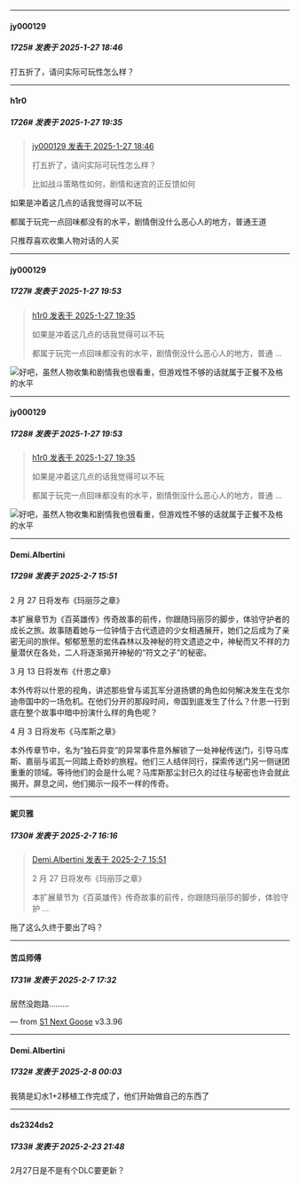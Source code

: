 ﻿
*****

####  jy000129  
##### 1725#       发表于 2025-1-27 18:46

打五折了，请问实际可玩性怎么样？


*****

####  h1r0  
##### 1726#       发表于 2025-1-27 19:35

<blockquote><a href="httphttps://bbs.saraba1st.com/2b/forum.php?mod=redirect&amp;goto=findpost&amp;pid=67289876&amp;ptid=1951168" target="_blank">jy000129 发表于 2025-1-27 18:46</a>

打五折了，请问实际可玩性怎么样？

比如战斗策略性如何，剧情和迷宫的正反馈如何</blockquote>
如果是冲着这几点的话我觉得可以不玩

都属于玩完一点回味都没有的水平，剧情倒没什么恶心人的地方，普通王道

只推荐喜欢收集人物对话的人买


*****

####  jy000129  
##### 1727#       发表于 2025-1-27 19:53

<blockquote><a href="httphttps://bbs.saraba1st.com/2b/forum.php?mod=redirect&amp;goto=findpost&amp;pid=67290201&amp;ptid=1951168" target="_blank">h1r0 发表于 2025-1-27 19:35</a>

如果是冲着这几点的话我觉得可以不玩

都属于玩完一点回味都没有的水平，剧情倒没什么恶心人的地方，普通 ...</blockquote>
<img src="https://static.saraba1st.com/image/smiley/face2017/018.png" referrerpolicy="no-referrer">好吧，虽然人物收集和剧情我也很看重，但游戏性不够的话就属于正餐不及格的水平

*****

####  jy000129  
##### 1728#       发表于 2025-1-27 19:53

<blockquote><a href="httphttps://bbs.saraba1st.com/2b/forum.php?mod=redirect&amp;goto=findpost&amp;pid=67290201&amp;ptid=1951168" target="_blank">h1r0 发表于 2025-1-27 19:35</a>

如果是冲着这几点的话我觉得可以不玩

都属于玩完一点回味都没有的水平，剧情倒没什么恶心人的地方，普通 ...</blockquote>
<img src="https://static.saraba1st.com/image/smiley/face2017/018.png" referrerpolicy="no-referrer">好吧，虽然人物收集和剧情我也很看重，但游戏性不够的话就属于正餐不及格的水平

*****

####  Demi.Albertini  
##### 1729#       发表于 2025-2-7 15:51

2 月 27 日将发布《玛丽莎之章》

本扩展章节为《百英雄传》传奇故事的前传，你跟随玛丽莎的脚步，体验守护者的成长之旅。故事随着她与一位钟情于古代遗迹的少女相遇展开，她们之后成为了亲密无间的旅伴。郁郁葱葱的宏伟森林以及神秘的符文遗迹之中，神秘而又不祥的力量潜伏在各处，二人将逐渐揭开神秘的“符文之子”的秘密。

3 月 13 日将发布《什恩之章》

本外传将以什恩的视角，讲述那些曾与诺瓦军分道扬镳的角色如何解决发生在戈尔迪帝国中的一场危机。在他们分开的那段时间，帝国到底发生了什么？什恩一行到底在整个故事中暗中扮演什么样的角色呢？

4 月 3 日将发布《马库斯之章》

本外传章节中，名为“独石异变”的异常事件意外解锁了一处神秘传送门，引导马库斯、嘉丽与诺瓦一同踏上奇妙的旅程。他们三人结伴同行，探索传送门另一侧谜团重重的领域。等待他们的会是什么呢？马库斯那尘封已久的过往与秘密也许会就此揭开。屏息之间，他们揭示一段不一样的传奇。


*****

####  妮贝雅  
##### 1730#       发表于 2025-2-7 16:16

<blockquote><a href="httphttps://bbs.saraba1st.com/2b/forum.php?mod=redirect&amp;goto=findpost&amp;pid=67368649&amp;ptid=1951168" target="_blank">Demi.Albertini 发表于 2025-2-7 15:51</a>

2 月 27 日将发布《玛丽莎之章》

本扩展章节为《百英雄传》传奇故事的前传，你跟随玛丽莎的脚步，体验守护 ...</blockquote>
拖了这么久终于要出了吗？

*****

####  苦瓜师傅  
##### 1731#       发表于 2025-2-7 17:32

居然没跑路………

— from [S1 Next Goose](https://www.pgyer.com/GcUxKd4w) v3.3.96

*****

####  Demi.Albertini  
##### 1732#       发表于 2025-2-8 00:03

我猜是幻水1+2移植工作完成了，他们开始做自己的东西了

*****

####  ds2324ds2  
##### 1733#       发表于 2025-2-23 21:48

2月27日是不是有个DLC要更新？


